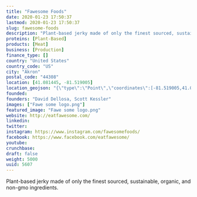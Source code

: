 ```yaml
---
title: "Fawesome Foods"
date: 2020-01-23 17:50:37
lastmod: 2020-01-23 17:50:37
slug: fawesome-foods
description: "Plant-based jerky made of only the finest sourced, sustainable, organic, and non-gmo ingredients."
proteins: [Plant-Based]
products: [Meat]
business: [Production]
finance_type: []
country: "United States"
country_code: "US"
city: "Akron"
postal_code: "44308"
location: [41.081445, -81.519005]
location_geojson: "{\"type\":\"Point\",\"coordinates\":[-81.519005,41.081445]}"
founded: 
founders: "David Dellosa, Scott Kessler"
images: ["Fawe some logo.png"]
featured_image: "Fawe some logo.png"
website: http://eatfawesome.com/
linkedin: 
twitter: 
instagram: https://www.instagram.com/fawesomefoods/
facebook: https://www.facebook.com/eatfawesome/
youtube: 
crunchbase: 
draft: false
weight: 5000
uuid: 5607
---
```

Plant-based jerky made of only the finest sourced, sustainable, organic, and non-gmo ingredients.
